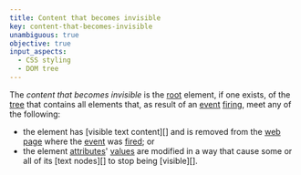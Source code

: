 ```yaml
---
title: Content that becomes invisible
key: content-that-becomes-invisible
unambiguous: true
objective: true
input_aspects:
  - CSS styling
  - DOM tree
---
```


The _content that becomes invisible_ is the [root][] element, if one exists, of the [tree][] that contains all elements that, as result of an [event][] [firing][], meet any of the following:

- the element has [visible text content][] and is removed from the [web page][] where the [event][] was [fired][firing]; or
- the element [attributes][]' [values][] are modified in a way that cause some or all of its [text nodes][] to stop being [visible][].

[attributes]: https://dom.spec.whatwg.org/#concept-attribute 'Definition of attribute'
[event]: https://dom.spec.whatwg.org/#concept-event 'Definition of event'
[firing]: https://dom.spec.whatwg.org/#concept-event-fire 'Definition of event firing'
[root]: https://dom.spec.whatwg.org/#concept-tree-root 'Definition of root'
[tree]: https://dom.spec.whatwg.org/#concept-tree 'Definition of tree'
[values]: https://dom.spec.whatwg.org/#concept-attribute-value 'Definition of attribute value'
[web page]: #web-page-html 'Definition of web page'